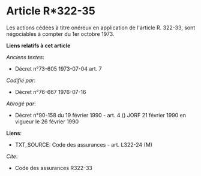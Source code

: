 # Article R*322-35

Les actions cédées à titre onéreux en application de l'article R. 322-33, sont négociables à compter du 1er octobre 1973.

**Liens relatifs à cet article**

_Anciens textes_:

  - Décret n°73-605 1973-07-04 art. 7

_Codifié par_:

  - Décret n°76-667 1976-07-16

_Abrogé par_:

  - Décret n°90-158 du 19 février 1990 - art. 4 () JORF 21 février 1990 en vigueur le 26 février 1990

**Liens**:

  - TXT_SOURCE: Code des assurances - art. L322-24 (M)

_Cite_:

  - Code des assurances R322-33
